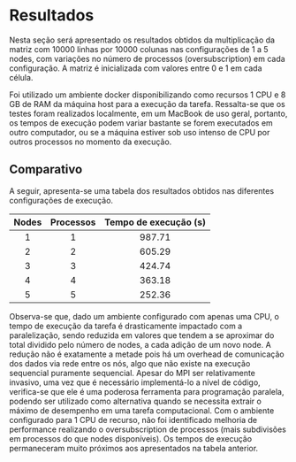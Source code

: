 # Resultados

Nesta seção será apresentado os resultados obtidos da multiplicação da matriz com 10000 linhas por 10000 colunas nas configurações de 1 a 5 nodes, com variações no número de processos (oversubscription) em cada configuração. 
A matriz é inicializada com valores entre 0 e 1 em cada célula.

Foi utilizado um ambiente docker disponibilizando como recursos 1 CPU e 8 GB de RAM da máquina host para a execução da tarefa. 
Ressalta-se que os testes foram realizados localmente, em um MacBook de uso geral, portanto, os tempos de execução podem variar 
bastante se forem executados em outro computador, ou se a máquina estiver sob uso intenso de CPU por outros processos no momento da execução.

## Comparativo

A seguir, apresenta-se uma tabela dos resultados obtidos nas diferentes configurações de execução.

| Nodes | Processos | Tempo de execução (s) |
| :---: | :-------: | :-------------------: |
|   1   |     1     |        987.71         |
|   2   |     2     |        605.29         |
|   3   |     3     |        424.74         |
|   4   |     4     |        363.18         |
|   5   |     5     |        252.36         |

Observa-se que, dado um ambiente configurado com apenas uma CPU, o tempo de execução da tarefa é drasticamente impactado com a paralelização, sendo reduzida em valores que tendem a se aproximar do total 
dividido pelo número de nodes, a cada adição de um novo node. A redução não é exatamente a metade pois há um overhead de comunicação dos dados via rede entre os nós, algo que não existe na execução sequencial 
puramente sequencial. Apesar do MPI ser relativamente invasivo, uma vez que é necessário implementá-lo a nível de código, verifica-se que ele é uma poderosa ferramenta para programação paralela, podendo ser 
utilizado como alternativa quando se necessita extrair o máximo de desempenho em uma tarefa computacional. Com o ambiente configurado para 1 CPU de recurso, não foi identificado melhoria de performance realizando 
o oversubscription de processos (mais subdivisões em processos do que nodes disponíveis). Os tempos de execução permaneceram muito próximos aos apresentados na tabela anterior.
